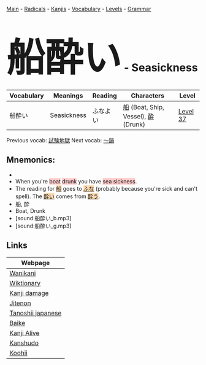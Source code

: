 <style> bigfont {font-size: 100px}</style>
[Main](../README.md) -
[Radicals](../radicals.md) -
[Kanjis](../kanjis.md) -
[Vocabulary](../vocabulary.md) -
[Levels](../levels.md) -
[Grammar](../grammar.md)
# <bigfont> 船酔い</bigfont> - Seasickness 

| Vocabulary | Meanings | Reading | Characters | Level |
| --- | --- | --- | --- | --- |
| 船酔い | Seasickness | ふなよい |  [船](../kanjis/船.md) (Boat, Ship, Vessel), [酔](../kanjis/酔.md) (Drunk) | [Level 37](../levels/wk_level37.md) |

Previous vocab: [試験地獄](試験地獄.md) Next vocab: [〜鍋](〜鍋.md) 

## Mnemonics:

* 
* When you're <span style="background-color:#ffcccb"> boat</span> <span style="background-color:#ffcccb"> drunk</span> you have <span style="background-color:#ffcccb"> sea sickness</span>.
* The reading for <span style="background-color:#fed8b1"> [船](https://jisho.org/search/船)</span> goes to <span style="background-color:#fed8b1"> [ふな](https://jisho.org/search/ふな)</span> (probably because you're sick and can't spell). The <span style="background-color:#fed8b1"> [酔い](https://jisho.org/search/酔い)</span> comes from <span style="background-color:#fed8b1"> [酔う](https://jisho.org/search/酔う)</span>.
* 船, 酔
* Boat, Drunk
* [sound:船酔い_b.mp3]
* [sound:船酔い_g.mp3]


## Links 

| Webpage |
| --- |
| [Wanikani          ](https://www.wanikani.com/kanji/船酔い) |
| [Wiktionary        ](https://en.wiktionary.org/wiki/船酔い) |
| [Kanji damage      ](http://www.kanjidamage.com/kanji/search?utf8=✓&q=船酔い) |
| [Jitenon           ](https://jitenon.com/kanji/船酔い) |
| [Tanoshii japanese ](https://www.tanoshiijapanese.com/dictionary/kanji.cfm?k=船酔い) |
| [Baike             ](https://baike.baidu.com/item/船酔い) |
| [Kanji Alive       ](https://app.kanjialive.com/船酔い) |
| [Kanshudo          ](https://www.kanshudo.com/searchmn?q=船酔い) |
| [Koohii            ](https://kanji.koohii.com/study/kanji/船酔い) |
